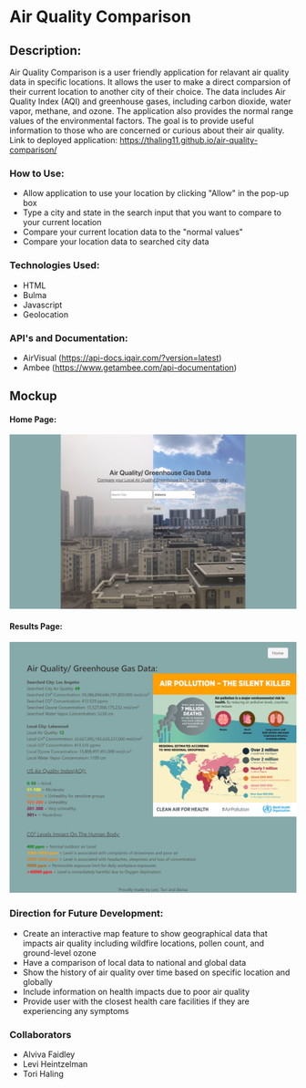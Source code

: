 # Air Quality Comparison

## Description:

Air Quality Comparison is a user friendly application for relavant air quality data in specific locations. It allows the user to make a direct comparsion of their current location to another city of their choice. The data includes Air Quality Index (AQI) and greenhouse gases, including carbon dioxide, water vapor, methane, and ozone. The application also provides the normal range values of the environmental factors. The goal is to provide useful information to those who are concerned or curious about their air quality. 
<br>
Link to deployed application: https://thaling11.github.io/air-quality-comparison/

### How to Use:
- Allow application to use your location by clicking "Allow" in the pop-up box
- Type a city and state in the search input that you want to compare to your current location
- Compare your current location data to the "normal values" 
- Compare your location data to searched city data

### Technologies Used: 
- HTML
- Bulma
- Javascript
- Geolocation

### API's and Documentation:
- AirVisual (https://api-docs.iqair.com/?version=latest)
- Ambee (https://www.getambee.com/api-documentation)

## Mockup 

#### Home Page: 
![air-quality-home-page](./assets/img/air-quality-home-page.jpg)

#### Results Page: 
![air-quality-results-page](./assets/img/results-screenshot-final.png)

### Direction for Future Development:
- Create an interactive map feature to show geographical data that impacts air quality including wildfire locations, pollen count, and ground-level ozone
- Have a comparison of local data to national and global data
- Show the history of air quality over time based on specific location and globally
- Include information on health impacts due to poor air quality
- Provide user with the closest health care facilities if they are experiencing any symptoms


### Collaborators 
- Alviva Faidley
- Levi Heintzelman
- Tori Haling